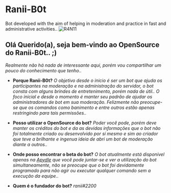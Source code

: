 # Ranii-B0t
Bot developed with the aim of helping in moderation and practice in fast and administrative activities..
![R4N11](https://i.imgur.com/O9Hv7dh.png)
## **Olá Querido(a), seja bem-vindo ao OpenSource do Ranii-B0t.. ;)**
_Realmente não há nada de interessante aqui, porém vou compartilhar um pouco do conhecimento que tenho.._

- **Porque Ranii-B0t?**
_O objetivo desde o inicio é ser um bot que ajuda os participantes na moderação e na administração do servidor, o bot consta com alguns brindes de entretenimento, porém nada de útil.. O foco inicial e desde o momento é manter seu padrão de ajudar os administradores de bot em sua moderação. Felizmente não preocupe-se que os comandos como banimento e entre outros estão apenas restringindo para tais permissões.._

- **Posso utilizar o OpenSource do bot?**
_Poder você pode, porém deve manter os créditos do bot e da as devidas informações que o bot não foi totalmente criado ou desenvolvido por sí mesmo e sim ao criador que teve a brilhante e ingenua ideia de abri um bot de moderação diante a outros.._

- **Onde posso encontrar o beta do bot?**
_O bot atualmente está disponível apenas na [Apydle](https://discord.gg/7wHFevQ) que você pode juntar-se e ver a utilização do bot simultaneamente, não se preocupe que o bot foi devidamente programado para não agir ou executar qualquer comando sem a execução da equipe.._

- **Quem é o fundador do bot?**
_ranii#2200_
